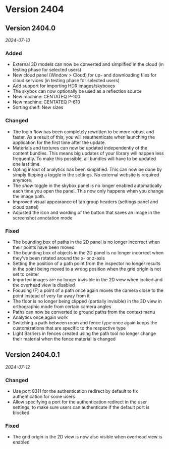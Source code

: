 # Version 2404

## Version 2404.0
_2024-07-10_

### Added

* External 3D models can now be converted and simplified in the cloud (in testing phase for selected users)
* New cloud panel (Window > Cloud) for up- and downloading files for cloud services (in testing phase for selected users)
* Add support for importing HDR images/skyboxes
* The skybox can now optionally be used as a reflection source
* New machine: CENTATEQ P-100
* New machine: CENTATEQ P-610
* Sorting shelf: New sizes

### Changed

* The login flow has been completely rewritten to be more robust and faster. As a result of this, you will reauthenticate when launching the application for the first time after the update.
* Materials and textures can now be updated independently of the content bundles. This means big updates of your library will happen less frequently. To make this possible, all bundles will have to be updated one last time.
* Opting in/out of analytics has been simplified. This can now be done by simply flipping a toggle in the settings. No external website is required anymore.
* The _show_ toggle in the skybox panel is no longer enabled automatically each time you open the panel. This now only happens when you change the image path.
* Improved visual appearance of tab group headers (settings panel and cloud panel)
* Adjusted the icon and wording of the button that saves an image in the screenshot annotation mode

### Fixed

* The bounding box of paths in the 2D panel is no longer incorrect when their points have been moved
* The bounding box of objects in the 2D panel is no longer incorrect when they've been rotated around the x- or z-axis
* Setting the position of a path point from the inspector no longer results in the point being moved to a wrong position when the grid origin is not set to center
* Imported images are no longer invisible in the 2D view when locked and the overhead view is disabled
* Focusing (F) a point of a path once again moves the camera close to the point instead of very far away from it
* The floor is no longer being clipped (partially invisible) in the 3D view in orthographic mode from certain camera angles
* Paths can now be converted to ground paths from the context menu
* Analytics once again work
* Switching a path between room and fence type once again keeps the customizations that are specific to the respective type
* Light Barriers in fences created using the path tool no longer change their material when the fence material is changed

## Version 2404.0.1
_2024-07-12_

### Changed

* Use port 8311 for the authentication redirect by default to fix authentication for some users
* Allow specifying a port for the authentication redirect in the user settings, to make sure users can authenticate if the default port is blocked

### Fixed

* The grid origin in the 2D view is now also visible when overhead view is enabled
